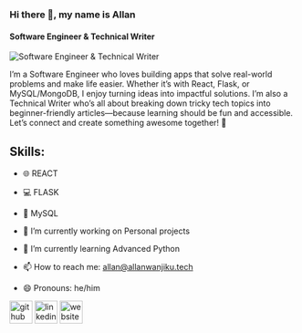 ### Hi there 👋, my name is Allan
#### Software Engineer & Technical Writer
![Software Engineer & Technical Writer](https://media.licdn.com/dms/image/v2/D4D16AQH-wtaAw4j8Mg/profile-displaybackgroundimage-shrink_350_1400/profile-displaybackgroundimage-shrink_350_1400/0/1725098554635?e=1738195200&v=beta&t=cABCdow6Jr_AhpMf5XqRdUoz2h3xaGQyemhFDwd-b1w)

I’m a Software Engineer who loves building apps that solve real-world problems and make life easier. Whether it’s with React, Flask, or MySQL/MongoDB, I enjoy turning ideas into impactful solutions.
I’m also a Technical Writer who’s all about breaking down tricky tech topics into beginner-friendly articles—because learning should be fun and accessible. Let’s connect and create something awesome together! 🚀

## Skills:  
- 🌐 REACT
- 💻 FLASK
- 🔄 MySQL

- 🔭 I’m currently working on Personal projects 
- 🌱 I’m currently learning Advanced Python 
- 📫 How to reach me: allan@allanwanjiku.tech 
- 😄 Pronouns: he/him 


[<img src='https://cdn.jsdelivr.net/npm/simple-icons@3.0.1/icons/github.svg' alt='github' height='40'>](https://github.com/samlan24)  [<img src='https://cdn.jsdelivr.net/npm/simple-icons@3.0.1/icons/linkedin.svg' alt='linkedin' height='40'>](https://www.linkedin.com/in/https://www.linkedin.com/in/allan-wanjiku//)  [<img src='https://cdn.jsdelivr.net/npm/simple-icons@3.0.1/icons/icloud.svg' alt='website' height='40'>](https://www.allanwanjiku.tech/)  

